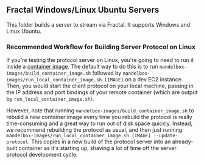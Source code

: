## Fractal Windows/Linux Ubuntu Servers

This folder builds a server to stream via Fractal. It supports Windows and Linux Ubuntu.

### Recommended Workflow for Building Server Protocol on Linux

If you're testing the protocol server on Linux, you're going to need to run it inside a [container image](https://github.com/fractal/fractal/tree/dev/mandelbox-images). The default way to do this is to run `mandelbox-images/build_container_image.sh` followed by `mandelbox-images/run_local_container_image.sh [IMAGE]` on a dev EC2 instance. Then, you would start the client protocol on your local machine, passing in the IP address and port bindings of your remote container (which are output by `run_local_container_image.sh`).

However, note that running `mandelbox-images/build_container_image.sh` to rebuild a new container image every time you rebuild the protocol is really time-consuming and a great way to run out of disk space quickly. Instead, we recommend rebuilding the protocol as usual, and then just running `mandelbox-images/run_local_container_image.sh [IMAGE] --update-protocol`. This copies in a new build of the protocol server into an already-built container as it's starting up, shaving a lot of time off the server protocol development cycle.

